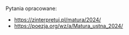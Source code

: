 Pytania opracowane:
- https://zinterpretuj.pl/matura/2024/
- https://poezja.org/wz/a/Matura_ustna_2024/
